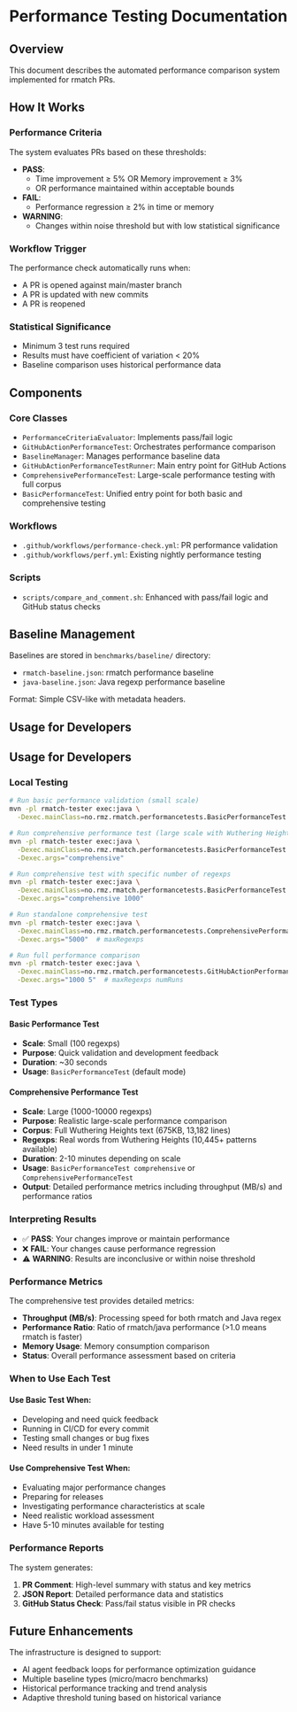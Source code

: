 # Performance Testing Documentation

## Overview

This document describes the automated performance comparison system implemented for rmatch PRs.

## How It Works

### Performance Criteria

The system evaluates PRs based on these thresholds:

- **PASS**: 
  - Time improvement ≥ 5% OR Memory improvement ≥ 3%
  - OR performance maintained within acceptable bounds
- **FAIL**: 
  - Performance regression ≥ 2% in time or memory
- **WARNING**: 
  - Changes within noise threshold but with low statistical significance

### Workflow Trigger

The performance check automatically runs when:
- A PR is opened against main/master branch
- A PR is updated with new commits
- A PR is reopened

### Statistical Significance

- Minimum 3 test runs required
- Results must have coefficient of variation < 20%
- Baseline comparison uses historical performance data

## Components

### Core Classes

- `PerformanceCriteriaEvaluator`: Implements pass/fail logic
- `GitHubActionPerformanceTest`: Orchestrates performance comparison
- `BaselineManager`: Manages performance baseline data
- `GitHubActionPerformanceTestRunner`: Main entry point for GitHub Actions
- `ComprehensivePerformanceTest`: Large-scale performance testing with full corpus
- `BasicPerformanceTest`: Unified entry point for both basic and comprehensive testing

### Workflows

- `.github/workflows/performance-check.yml`: PR performance validation
- `.github/workflows/perf.yml`: Existing nightly performance testing

### Scripts

- `scripts/compare_and_comment.sh`: Enhanced with pass/fail logic and GitHub status checks

## Baseline Management

Baselines are stored in `benchmarks/baseline/` directory:
- `rmatch-baseline.json`: rmatch performance baseline
- `java-baseline.json`: Java regexp performance baseline

Format: Simple CSV-like with metadata headers.

## Usage for Developers

## Usage for Developers

### Local Testing

```bash
# Run basic performance validation (small scale)
mvn -pl rmatch-tester exec:java \
  -Dexec.mainClass=no.rmz.rmatch.performancetests.BasicPerformanceTest

# Run comprehensive performance test (large scale with Wuthering Heights corpus)
mvn -pl rmatch-tester exec:java \
  -Dexec.mainClass=no.rmz.rmatch.performancetests.BasicPerformanceTest \
  -Dexec.args="comprehensive"

# Run comprehensive test with specific number of regexps
mvn -pl rmatch-tester exec:java \
  -Dexec.mainClass=no.rmz.rmatch.performancetests.BasicPerformanceTest \
  -Dexec.args="comprehensive 1000"

# Run standalone comprehensive test
mvn -pl rmatch-tester exec:java \
  -Dexec.mainClass=no.rmz.rmatch.performancetests.ComprehensivePerformanceTest \
  -Dexec.args="5000"  # maxRegexps

# Run full performance comparison  
mvn -pl rmatch-tester exec:java \
  -Dexec.mainClass=no.rmz.rmatch.performancetests.GitHubActionPerformanceTestRunner \
  -Dexec.args="1000 5"  # maxRegexps numRuns
```

### Test Types

#### Basic Performance Test
- **Scale**: Small (100 regexps)
- **Purpose**: Quick validation and development feedback
- **Duration**: ~30 seconds
- **Usage**: `BasicPerformanceTest` (default mode)

#### Comprehensive Performance Test
- **Scale**: Large (1000-10000 regexps)
- **Purpose**: Realistic large-scale performance comparison
- **Corpus**: Full Wuthering Heights text (675KB, 13,182 lines)
- **Regexps**: Real words from Wuthering Heights (10,445+ patterns available)
- **Duration**: 2-10 minutes depending on scale
- **Usage**: `BasicPerformanceTest comprehensive` or `ComprehensivePerformanceTest`
- **Output**: Detailed performance metrics including throughput (MB/s) and performance ratios

### Interpreting Results

- ✅ **PASS**: Your changes improve or maintain performance
- ❌ **FAIL**: Your changes cause performance regression
- ⚠️ **WARNING**: Results are inconclusive or within noise threshold

### Performance Metrics

The comprehensive test provides detailed metrics:
- **Throughput (MB/s)**: Processing speed for both rmatch and Java regex
- **Performance Ratio**: Ratio of rmatch/java performance (>1.0 means rmatch is faster)
- **Memory Usage**: Memory consumption comparison
- **Status**: Overall performance assessment based on criteria

### When to Use Each Test

#### Use Basic Test When:
- Developing and need quick feedback
- Running in CI/CD for every commit
- Testing small changes or bug fixes
- Need results in under 1 minute

#### Use Comprehensive Test When:
- Evaluating major performance changes
- Preparing for releases
- Investigating performance characteristics at scale
- Need realistic workload assessment
- Have 5-10 minutes available for testing

### Performance Reports

The system generates:
1. **PR Comment**: High-level summary with status and key metrics
2. **JSON Report**: Detailed performance data and statistics
3. **GitHub Status Check**: Pass/fail status visible in PR checks

## Future Enhancements

The infrastructure is designed to support:
- AI agent feedback loops for performance optimization guidance
- Multiple baseline types (micro/macro benchmarks)  
- Historical performance tracking and trend analysis
- Adaptive threshold tuning based on historical variance